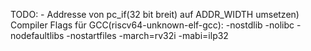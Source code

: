 TODO: 
    - Addresse von pc_if(32 bit breit) auf ADDR_WIDTH umsetzen)
Compiler Flags für GCC(riscv64-unknown-elf-gcc):
-nostdlib -nolibc -nodefaultlibs -nostartfiles -march=rv32i -mabi=ilp32

